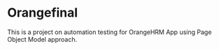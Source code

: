 # Orangefinal
This is a project on automation testing for OrangeHRM App using Page Object Model approach.
